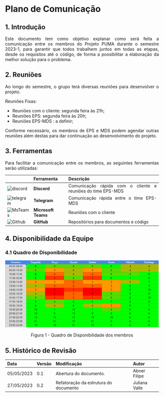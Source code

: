 # Plano de Comunicação
<style>body {text-align: justify}</style>

## 1. Introdução

Este documento tem como objetivo explanar como será feita a comunicação entre os membros do Projeto PUMA durante o semestre 2023-1, para garantir que todos trabalhem juntos em todas as etapas, desde os requisitos até o código, de forma a possibilitar a elaboração da melhor solução para o problema.

## 2. Reuniões

Ao longo do semestre, o grupo terá diversas reuniões para desenvolver o projeto.

Reuniões Fixas:

* Reuniões com o cliente: segunda feira às 21h;
* Reuniões EPS: segunda feira às 20h;
* Reuniões EPS-MDS : a definir;

Conforme necessário, os membros de EPS e MDS podem agendar outras reuniões além destas para dar continuação ao desenvolvimento do projeto.

## 3. Ferramentas

Para facilitar a comunicação entre os membros, as seguintes ferramentas serão utilizadas:

|        | Ferramenta | Descrição |
| ------ | ---------- | --------- |
|<img src="https://assets-global.website-files.com/6257adef93867e50d84d30e2/636e0a69f118df70ad7828d4_icon_clyde_blurple_RGB.svg" alt="discord" width="60"/> | **Discord**    | Comunicação rápida com o cliente e reuniões do time EPS-MDS |
| <img src="https://upload.wikimedia.org/wikipedia/commons/thumb/8/82/Telegram_logo.svg/512px-Telegram_logo.svg.png" alt="telegram" width="60"/> | **Telegram**   | Comunicação rápida entre o time EPS-MDS|
| <img src="https://upload.wikimedia.org/wikipedia/commons/c/c9/Microsoft_Office_Teams_%282018%E2%80%93present%29.svg" alt="MsTeams" width="60"/> | **Microsoft Teams**      | Reuniões com o cliente |
|<img src="https://cdn-icons-png.flaticon.com/512/25/25231.png" alt="Github" width="70"/>  | **GitHub**    | Repositórios para documentos e código |


## 4. Disponibilidade da Equipe

### 4.1 Quadro de Disponibilidade

![Disponibilidade](../assets/disponibilidade.png)

<center>
<figcaption>
Figura 1 - Quadro de Disponibilidade dos membros
</figcaption>
</center>

## 5. Histórico de Revisão

| Data       | Versão |      Modificação      |    Autor     |
| :--------- | :----- | :-------------------- | :----------- |
| 05/05/2023 | 0.1    | Abertura do documento.| Abner Filipe |
| 27/05/2023 | 0.2    | Refatoração da estrutura do documento | Juliana Valle |